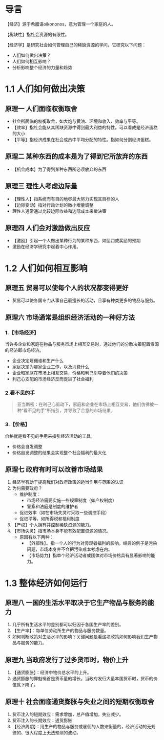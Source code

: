 # 导言

【经济】源于希腊语oikononos，意为管理一个家庭的人。

【稀缺性】指社会资源的有限性。

【经济学】是研究社会如何管理自己的稀缺资源的学问，它研究以下问题：

- 人们如何做出决策？
- 人们如何相互影响？
- 分析影响整个经济的力量和趋势

# 1.1 人们如何做出决策

## 原理一 人们面临权衡取舍

- 社会所面临的权衡取舍，如大炮与黄油、环境和收入、效率与平等。
- 【效率】指社会能从其稀缺资源中得到最大利益的特性。可以看成是经济蛋糕的大小
- 【平等】指经济成果在社会成员中平均分配的特性。指如何分割经济蛋糕。

## 原理二 某种东西的成本是为了得到它所放弃的东西

- 【机会成本】为了得到某种东西所必须放弃的东西

## 原理三 理性人考虑边际量

- 【理性人】指系统而有目的地尽最大努力实现其目标的人
- 【边际变动】指对行动计划的微小增量调整
- 理性人通常通过比较边际收益和边际成本来做决策

## 原理四 人们会对激励做出反应

- 【激励】引起一个人做出某种行为的某种东西，如惩罚或奖励的预期
- 激励在经济学研究中起着中心作用。

# 1.2 人们如何相互影响

## 原理五 贸易可以使每个人的状况都变得更好

- 贸易可以使各国专门从事自己最擅长的活动，且享有种类更多的物品与服务。

## 原理六 市场通常是组织经济活动的一种好方法

### 1.【市场经济】

当许多企业和家庭在物品与服务市场上相互交易时，通过他们的分散决策配置资源的经济即市场经济。

- 企业决定雇佣谁和生产什么
- 家庭决定为哪家企业工作，以及消费什么
- 企业和家庭在市场上相互交易，价格和利己引导着他们的决策
- 利己心支配的市场经济反而促进了社会福利

### 2.看不见的手

> 亚当斯密：在利己心驱动下，家庭和企业在市场上相互交易，他们仿佛被一种“看不见的手”所指引，并导致了合意的市场结果。

### 3.【价格】

价格就是看不见的手用来指引经济活动的工具。

- 价格会自发调整
- 价格自发调整的结果会实现整个社会福利的最大化

## 原理七 政府有时可以改善市场结果

1. 经济学有助于提高我们对政府政策的适当作用与范围的认识
2. 为何需要政府？
   - 维护制度：
     - 市场经济需要实施一些规章制度（如产权制度）
     - 警察和法庭是制度的维护者
   - 促进效率（如在市场失灵时采取一些调控手段）
   - 促进平等，如所得税和福利制度
3. 【产权】个人拥有并控制稀缺资源的能力。
4. 【市场失灵】指市场本身不能有效配置资源的情况。
   - 原因有以下两种：
     - 【外部性】。指一个人的行为对旁观者福利的影响。经典的例子是污染问题，市场本身并不会把污染成本考虑在内。
     - 【市场势力】指单个经济活动者或团体对市场价格具有显著影响的能力。

# 1.3 整体经济如何运行

## 原理八 一国的生活水平取决于它生产物品与服务的能力

1. 几乎所有生活水平的差别都可以归因于各国生产率的差别。
2. 【生产率】：每单位劳动所生产的物品与服务数量。
3. 如何判断政策对生活水平的影响？关键问题是看这项政策如何影响我们生产物品与服务的能力。

## 原理九 当政府发行了过多货币时，物价上升

1. 【通货膨胀】：经济中物价总水平的上升。
2. 通货膨胀的罪魁祸首是货币量的增长。当政府发行大量本国货币时，货币的价值就下降了。

## 原理十 社会面临通货膨胀与失业之间的短期权衡取舍

1. 货币注入的短期效应：需求增加，总产值增加，失业减少。
2. 货币注入的长期效应：通货膨胀
3. 【经济周期】：用生产的物品与服务或雇佣的人数来衡量的，经济活动的无规律的、很大程度上无法预测的波动。


